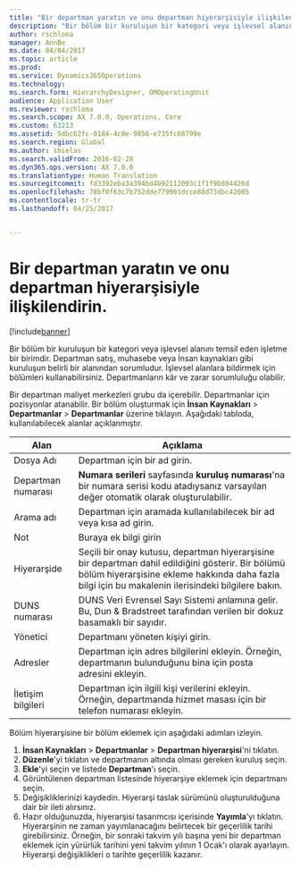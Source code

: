 ```yaml
---
title: "Bir departman yaratın ve onu departman hiyerarşisiyle ilişkilendirin."
description: "Bir bölüm bir kuruluşun bir kategori veya işlevsel alanını temsil eden işletme bir birimdir. Departman satış, muhasebe veya İnsan kaynakları gibi kuruluşun belirli bir alanından sorumludur. İşlevsel alanlara bildirmek için bölümleri kullanabilirsiniz. Departmanların kâr ve zarar sorumluluğu olabilir."
author: rschloma
manager: AnnBe
ms.date: 04/04/2017
ms.topic: article
ms.prod: 
ms.service: Dynamics365Operations
ms.technology: 
ms.search.form: HierarchyDesigner, OMOperatingUnit
audience: Application User
ms.reviewer: rschloma
ms.search.scope: AX 7.0.0, Operations, Core
ms.custom: 63213
ms.assetid: 5dbc62fc-0184-4c0e-9856-e735fc68799e
ms.search.region: Global
ms.author: shielas
ms.search.validFrom: 2016-02-28
ms.dyn365.ops.version: AX 7.0.0
ms.translationtype: Human Translation
ms.sourcegitcommit: fd3392eba3a394bd4b92112093c1f1f9b894426d
ms.openlocfilehash: 78bf0f63c7b752dde779901dcce88d73dbc42005
ms.contentlocale: tr-tr
ms.lasthandoff: 04/25/2017


---
```


# <a name="create-a-department-and-associate-it-with-the-department-hierarchy"></a>Bir departman yaratın ve onu departman hiyerarşisiyle ilişkilendirin.

[!include[banner](includes/banner.md)]


Bir bölüm bir kuruluşun bir kategori veya işlevsel alanını temsil eden işletme bir birimdir. Departman satış, muhasebe veya İnsan kaynakları gibi kuruluşun belirli bir alanından sorumludur. İşlevsel alanlara bildirmek için bölümleri kullanabilirsiniz. Departmanların kâr ve zarar sorumluluğu olabilir.

Bir departman maliyet merkezleri grubu da içerebilir. Departmanlar için pozisyonlar atanabilir. Bir bölüm oluşturmak için **İnsan Kaynakları** &gt; **Departmanlar** &gt; **Departmanlar** üzerine tıklayın. Aşağıdaki tabloda, kullanılabilecek alanlar açıklanmıştır.

| Alan               | Açıklama                                                                                                                                                                                                       |
|---------------------|-------------------------------------------------------------------------------------------------------------------------------------------------------------------------------------------------------------------|
| Dosya Adı                | Departman için bir ad girin.                                                                                                                                                                                  |
| Departman numarası   | **Numara serileri** sayfasında **kuruluş numarası**'na bir numara serisi kodu atadıysanız varsayılan değer otomatik olarak oluşturulabilir.                                                 |
| Arama adı         | Departman için aramada kullanılabilecek bir ad veya kısa ad girin.                                                                                                                                            |
| Not                | Buraya ek bilgi girin                                                                                                                                                                            |
| Hiyerarşide        | Seçili bir onay kutusu, departman hiyerarşisine bir departman dahil edildiğini gösterir. Bir bölümü bölüm hiyerarşisine ekleme hakkında daha fazla bilgi için bu makalenin ilerisindeki bilgilere bakın. |
| DUNS numarası         | DUNS Veri Evrensel Sayı Sistemi anlamına gelir. Bu, Dun & Bradstreet tarafından verilen bir dokuz basamaklı bir sayıdır.                                                                                                     |
| Yönetici             | Departmanı yöneten kişiyi girin.                                                                                                                                                                    |
| Adresler           | Departman için adres bilgilerini ekleyin. Örneğin, departmanın bulunduğunu bina için posta adresini ekleyin.                                                                          |
| İletişim bilgileri | Departman için ilgili kişi verilerini ekleyin. Örneğin, departmanda hizmet masası için bir telefon numarası ekleyin.                                                                                           |

Bölüm hiyerarşisine bir bölüm eklemek için aşağıdaki adımları izleyin.

1.  **İnsan Kaynakları** &gt; **Departmanlar** &gt; **Departman hiyerarşisi**'ni tıklatın.
2.  **Düzenle**'yi tıklatın ve departmanın altında olması gereken kuruluş seçin.
3.  **Ekle**'yi seçin ve listede **Departman**'ı seçin.
4.  Görüntülenen departman listesinde hiyerarşiye eklemek için departmanı seçin.
5.  Değişikliklerinizi kaydedin. Hiyerarşi taslak sürümünü oluşturulduğuna dair bir ileti alırsınız.
6.  Hazır olduğunuzda, hiyerarşisi tasarımcısı içerisinde **Yayımla**'yı tıklatın. Hiyerarşinin ne zaman yayımlanacağını belirtecek bir geçerlilik tarihi girebilirsiniz. Örneğin, bir sonraki takvim yılı başına yeni bir departman eklemek için yürürlük tarihini yeni takvim yılının 1 Ocak'ı olarak ayarlayın. Hiyerarşi değişiklikleri o tarihte geçerlilik kazanır.






